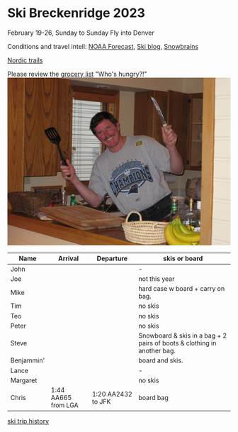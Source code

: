 # Ski Breckenridge 2023

February 19-26, Sunday to Sunday
Fly into Denver

Conditions and travel intell:
[NOAA Forecast](https://forecast.weather.gov/MapClick.php?lat=39.4816&lon=-106.0667),
[Ski blog](https://www.ski.com/blog/),
[Snowbrains](https://snowbrains.com/)

[Nordic trails](https://www.breckenridgenordic.com/)

Please review the [grocery list](groceries)
"Who's hungry?!"
![](0903ski_JacksonHole_Mike.jpg)

Name | Arrival | Departure | skis or board
---|---|----|---|
 John |	| | -
 Joe | | | not this year
 Mike | | | hard case w board + carry on bag.
 Tim | | | no skis
 Teo | | | no skis
 Peter | | | no skis
 Steve | | | Snowboard & skis in a bag + 2 pairs of boots & clothing in another bag.
 Benjammin' | | | board and skis.
 Lance | | | -
 Margaret | | | no skis
 Chris | 1:44 AA665 from LGA | 1:20 AA2432 to JFK | board bag

[ski trip history](ski-trip-history)